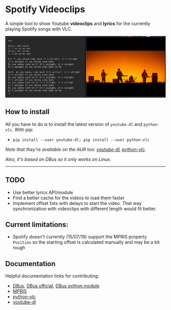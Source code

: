 # Spotify Videoclips

A simple tool to show Youtube **videoclips** and **lyrics** for the currently playing Spotify songs with VLC.

![example](screenshots/screenshot.png)

## How to install

All you have to do is to install the latest version of `youtube-dl` and `python-vlc`. With pip:

* `pip install --user youtube-dl; pip install --user python-vlc`

*Note that they're avaliable on the AUR too: [youtube-dl](https://www.archlinux.org/packages/community/any/youtube-dl/), [python-vlc](https://aur.archlinux.org/packages/python-vlc/)*.

*Also, it's based on DBus so it only works on Linux.*

---

## TODO

* Use better lyrics API/module
* Find a better cache for the videos to load them faster
* Implement offset lists with delays to start the video. That way synchronization with videoclips with different length would fit better.

## Current limitations:
* Spotify doesn't currently (15/07/19) support the MPRIS property `Position` so the starting offset is calculated manually and may be a bit rough

## Documentation

Helpful documentation links for contributing:
* [DBus](https://dbus.freedesktop.org/doc/dbus-specification.html), [DBus official](https://dbus.freedesktop.org/doc/dbus-specification.html), [DBus python module](https://dbus.freedesktop.org/doc/dbus-python/tutorial.html)
* [MPRIS](https://specifications.freedesktop.org/mpris-spec/latest/Player_Interface.html#Property:Position)
* [python-vlc](https://www.olivieraubert.net/vlc/python-ctypes/doc/)
* [youtube-dl](https://github.com/ytdl-org/youtube-dl)


